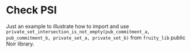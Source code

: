 # Check PSI

Just an example to illustrate how to import and use `private_set_intersection_is_not_empty(pub_commitment_a, pub_commitment_b, private_set_a, private_set_b)` from `fruity_lib` public Noir library.